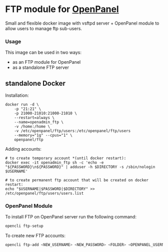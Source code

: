 # FTP module for [OpenPanel](https://openpanel.co)

Small and flexible docker image with vsftpd server + OpenPanel module to allow users to manage ftp sub-users.

### Usage

This image can be used in two ways:
- as an FTP module for OpenPanel
- as a standalone FTP server



## standalone Docker

Installation:
```
docker run -d \
    -p "21:21" \
    -p 21000-21010:21000-21010 \
    --restart=always \
    --name=openadmin_ftp \
    -v /home:/home \
    -v /etc/openpanel/ftp/users:/etc/openpanel/ftp/users
    --memory="1g" --cpus="1" \
    openpanel/ftp
```

Adding accounts:

```
# to create temporary account *(until docker restart):
docker exec -it openadmin_ftp sh -c 'echo -e "${PASSWORD}\n${PASSWORD}" | adduser -h $DIRECTORY -s /sbin/nologin $USERNAME'

# to create permanent ftp account that will be created on docker restart:
echo "$USERNAME|$PASSWORD|$DIRECTORY" >> /etc/openpanel/ftp/users/users.list
```


### OpenPanel Module

To install FTP on OpenPanel server run the following command:
```bash
opencli ftp-setup
```

To create new FTP accounts:
```bash
opencli ftp-add <NEW_USERNAME> <NEW_PASSWORD> <FOLDER> <OPENPANEL_USERNAME>
```

